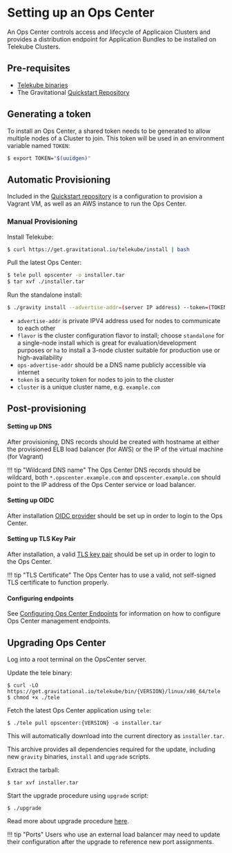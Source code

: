# Setting up an Ops Center

An Ops Center controls access and lifecycle of Applicaion Clusters and provides a distribution endpoint
for Application Bundles to be installed on Telekube Clusters.

## Pre-requisites

 - [Telekube binaries](quickstart.md)
 - The Gravitational [Quickstart Repository](https://github.com/gravitational/quickstart)

## Generating a token

To install an Ops Center, a shared token needs to be generated to allow multiple nodes of a Cluster to join. This token will be used in an environment variable named `TOKEN`:

```bash
$ export TOKEN="$(uuidgen)"
```
## Automatic Provisioning

Included in the [Quickstart repository](https://github.com/gravitational/quickstart/tree/master/opscenter) is a configuration to provision a Vagrant VM, as well as an AWS instance to run the Ops Center.

### Manual Provisioning

Install Telekube:

```bash
$ curl https://get.gravitational.io/telekube/install | bash
```

Pull the latest Ops Center:

```bash
$ tele pull opscenter -o installer.tar
$ tar xvf ./installer.tar
```

Run the standalone install:

```bash
$ ./gravity install --advertise-addr=(server IP address) --token=(TOKEN) --flavor=(flavor) --cluster=(cluster name) --ops-advertise-addr=example.com:443
```

* `advertise-addr` is private IPV4 address used for nodes to communicate to each other
* `flavor` is the cluster configuration flavor to install; choose `standalone`
for a single-node install which is great for evaluation/development purposes or
`ha` to install a 3-node cluster suitable for production use or high-availability
* `ops-advertise-addr` should be a DNS name publicly accessible via internet
* `token` is a security token for nodes to join to the cluster
* `cluster` is a unique cluster name, e.g. `example.com`

## Post-provisioning

#### Setting up DNS

After provisioning, DNS records should be created with hostname at either the provisioned ELB load balancer (for AWS) or the IP of the virtual machine (for Vagrant)

!!! tip "Wildcard DNS name"
	  The Ops Center DNS records should be wildcard, both `*.opscenter.example.com` and `opscenter.example.com` should point to the IP address
	  of the Ops Center service or load balancer.

#### Setting up OIDC

After installation [OIDC provider](cluster.md#configuring-a-cluster) should be set up in order to login to the Ops Center.

#### Setting up TLS Key Pair

After installation, a valid [TLS key pair](cluster.md#configuring-tls-key-pair) should be set up in order to login to the Ops Center.

!!! tip "TLS Certificate"
    The Ops Center has to use a valid, not self-signed TLS certificate to function properly.

#### Configuring endpoints

See [Configuring Ops Center Endpoints](cluster.md#configuring-ops-center-endpoints)
for information on how to configure Ops Center management endpoints.

## Upgrading Ops Center

Log into a root terminal on the OpsCenter server.

Update the tele binary:

```
$ curl -LO https://get.gravitational.io/telekube/bin/{VERSION}/linux/x86_64/tele
$ chmod +x ./tele
```

Fetch the latest Ops Center application using `tele`:

```
$ ./tele pull opscenter:{VERSION} -o installer.tar
```

This will automatically download into the current directory as `installer.tar`.

This archive provides all dependencies required for the update, including new `gravity` binaries,
`install` and `upgrade` scripts.

Extract the tarball:

```
$ tar xvf installer.tar
```

Start the upgrade procedure using `upgrade` script:

```
$ ./upgrade
```

Read more about upgrade procedure [here](cluster.md#performing-upgrade).

!!! tip "Ports"
    Users who use an external load balancer may need to update their configuration after the upgrade to reference new port assignments.
